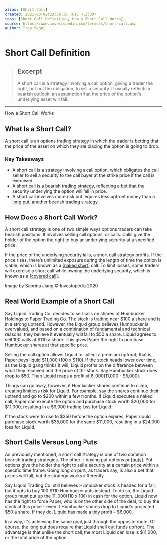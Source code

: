 ```yaml
---
alias: [Short Call]
created: 2021-03-02T23:36:36 (UTC +11:00)
tags: [Short Call Definition, How a Short Call Works]
source: https://www.investopedia.com/terms/s/short-call.asp
author: Troy Segal
---
```


# Short Call Definition

> ## Excerpt
> A short call is a strategy involving a call option, giving a trader the right, but not the obligation, to sell a security. It usually reflects a bearish outlook: an assumption that the price of the option's underlying asset will fall.

---

How a Short Call Works
## What Is a Short Call?

A short call is an options trading strategy in which the trader is betting that the price of the asset on which they are placing the option is going to drop.

### Key Takeaways

-   A short call is a strategy involving a call option, which obligates the call seller to sell a security to the call buyer at the strike price if the call is exercised.
-   A short call is a bearish trading strategy, reflecting a bet that the security underlying the option will fall in price.
-   A short call involves more risk but requires less upfront money than a long put, another bearish trading strategy.

## How Does a Short Call Work?

A short call strategy is one of two simple ways options traders can take bearish positions. It involves selling call options, or calls. Calls give the holder of the option the right to buy an underlying security at a specified price.

If the price of the underlying security falls, a short call strategy profits. If the price rises, there’s unlimited exposure during the length of time the option is viable, which is known as a [[naked short]](https://www.investopedia.com/terms/n/nakedshorting.asp) call. To limit losses, some traders will exercise a short call while owning the underlying security, which is known as a [[covered call]](https://www.investopedia.com/terms/c/coveredcall.asp).

 Image by Sabrina Jiang © Investopedia 2020

## Real World Example of a Short Call

Say Liquid Trading Co. decides to sell calls on shares of Humbucker Holdings to Paper Trading Co. The stock is trading near $100 a share and is in a strong uptrend. However, the Liquid group believes Humbucker is overvalued, and based on a combination of fundamental and technical reasons, they believe it eventually will fall to $50 a share. Liquid agrees to sell 100 calls at $110 a share. This gives Paper the right to purchase Humbucker shares at that specific price.

Selling the call option allows Liquid to collect a premium upfront; that is, Paper pays liquid $11,000 (100 x $110). If the stock heads lower over time, as the Liquid gang thinks it will, Liquid profits on the difference between what they received and the price of the stock. Say Humbucker stock does drop to $50. Then Liquid reaps a profit of $6,000 ($11,000 - $5,000).

Things can go awry, however, if Humbucker shares continue to climb, creating limitless risk for Liquid. For example, say the shares continue their uptrend and go to $200 within a few months. If Liquid executes a naked call, Paper can execute the option and purchase stock worth $20,000 for $11,000, resulting in a $9,000 trading loss for Liquid.

If the stock were to rise to $350 before the option expires, Paper could purchase stock worth $35,000 for the same $11,000, resulting in a $24,000 loss for Liquid.

## Short Calls Versus Long Puts

As previously mentioned, a short call strategy is one of two common bearish trading strategies. The other is buying put options or [[puts]](https://www.investopedia.com/terms/p/putoption.asp). Put options give the holder the right to sell a security at a certain price within a specific time frame. Going long on puts, as traders say, is also a bet that prices will fall, but the strategy works differently.

Say Liquid Trading Co. still believes Humbucker stock is headed for a fall, but it opts to buy 100 $110 Humbucker puts instead. To do so, the Liquid group must put up the $11,000 ($110 x 100) in cash for the option. Liquid now has the right to force Paper, who is on the other side of the deal, to buy the stock at this price – even if Humbucker shares drop to Liquid's projected $50 a share. If they do, Liquid has made a tidy profit – $6,000.

In a way, it's achieving the same goal, just through the opposite route. Of course, the long put does require that Liquid shell out funds upfront. The advantage is that unlike the short call, the most Liquid can lose is $11,000, or the total price of the option.
